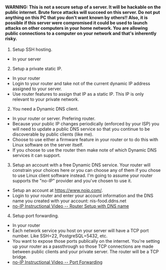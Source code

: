 #### WARNING: This is not a secure setup of a server.  It will be hackable on the public internet.  Brute force attacks will succeed on this server.  Do not put anything on this PC that you don't want known by others!!  Also, it is possible if this server were compromised it could be used to launch attacks on other computers in your home network.  You are allowing public connections to a computer on your network and that's inherently risky.

1. Setup SSH hosting.
* In your server

2. Setup a private static IP.
* In your router
* Login to your router and take not of the current dynamic IP address assigned to your server.
* Use router features to assign that IP as a static IP.  This IP is only relevant to your private network.

2. You need a Dynamic DNS client.
* In your router or server.  Prefering router.
* Because your public IP changes periodically (enforced by your ISP) you will need to update a public DNS service so that you continue to be discoverable by public clients (like me).
* Choose to use either a firmware feature in your router or to do this with Linux software on the server itself.
* If you choose to use the router then make note of which Dynamic DNS services it can support.

3. Setup an account with a free Dynamic DNS service.  Your router will constrain your choices here or you can choose any of them if you chose to use Linux client software instead.  I'm going to assume your router supports the "no-IP" provider and you've chosen to use it.
* Setup an account at https://www.noip.com/.
* Login to your router and enter your account information and the DNS name you created with your account:  nis-food.ddns.net
* [no-IP Instructional Video -- Router Setup with DNS name](https://www.youtube.com/watch?v=EH8wJt81bqg)

4. Setup port forwarding.
* In your router
* Each network service you host on your server will have a TCP port number.  Like SSH=22, PostgreSQL=5432, etc.
* You want to expose those ports publically on the internet.  You're setting up your router as a passthrough so those TCP connections are made between public clients and your private server.  The router will be a TCP bridge.
* [no-IP Instructional Video -- Port Forwarding](https://www.youtube.com/watch?v=CLunOJZqmc0)
